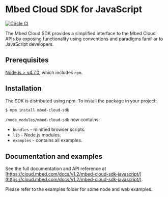 # Mbed Cloud SDK for JavaScript

[![Circle CI](https://circleci.com/gh/ARMmbed/mbed-cloud-sdk-javascript.svg?style=shield&circle-token=62ef40035b1b5442234a44ad7e74199ea582f3f4)](https://circleci.com/gh/ARMmbed/mbed-cloud-sdk-javascript/)

The Mbed Cloud SDK provides a simplified interface to the Mbed Cloud APIs by exposing functionality using conventions and paradigms familiar to JavaScript developers.

## Prerequisites

[Node.js > v4.7.0](https://nodejs.org), which includes `npm`.

## Installation

The SDK is distributed using npm. To install the package in your project:

```bash
$ npm install mbed-cloud-sdk
```

`/node_modules/mbed-cloud-sdk` now contains:

* `bundles` - minified browser scripts. 
* `lib` - Node.js modules. 
* `examples` - contains all examples.

## Documentation and examples

See the full documentation and API reference at [https://cloud.mbed.com/docs/v1.2/mbed-cloud-sdk-javascript/](https://cloud.mbed.com/docs/v1.2/mbed-cloud-sdk-javascript/).

Please refer to the examples folder for some node and web examples.
